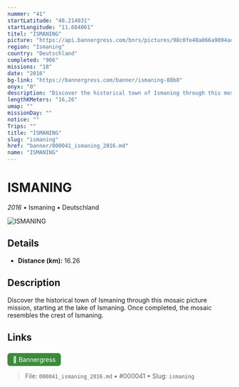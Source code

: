 ```yaml
---
nummer: "41"
startLatitude: "48.214031"
startLongitude: "11.684061"
titel: "ISMANING"
picture: "https://api.bannergress.com/bnrs/pictures/98c0fe48a066a9094adffc32dba40c32"
region: "Ismaning"
country: "Deutschland"
completed: "906"
missions: "18"
date: "2016"
bg-link: "https://bannergress.com/banner/ismaning-88b8"
onyx: "0"
description: "Discover the historical town of Ismaning through this mosaic picture mission, starting at the lake of Ismaning. Once completed, the mosaic resembles the crest of Ismaning."
lengthKMeters: "16,26"
umap: ""
missionDay: ""
notice: ""
Trips: ""
title: "ISMANING"
slug: "ismaning"
href: "banner/000041_ismaning_2016.md"
name: "ISMANING"
---
```

# ISMANING

*2016* • Ismaning • Deutschland

![ISMANING](https://api.bannergress.com/bnrs/pictures/98c0fe48a066a9094adffc32dba40c32)



## Details
- **Distance (km):** 16.26






## Description
Discover the historical town of Ismaning through this mosaic picture mission, starting at the lake of Ismaning. Once completed, the mosaic resembles the crest of Ismaning.



## Links
<a href="https://bannergress.com/banner/ismaning-88b8" style="display:inline-block;margin:6px 8px 0 0;padding:6px 12px;background:#3c8b3c;color:#fff;text-decoration:none;border-radius:6px;">🔗 Bannergress</a>




> File: `000041_ismaning_2016.md` • #000041 • Slug: `ismaning`
